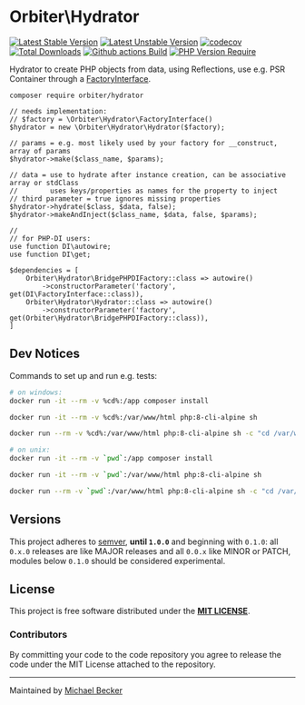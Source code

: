 # Orbiter\Hydrator

[![Latest Stable Version](https://poser.pugx.org/orbiter/hydrator/version.svg)](https://packagist.org/packages/orbiter/hydrator)
[![Latest Unstable Version](https://poser.pugx.org/orbiter/hydrator/v/unstable.svg)](https://packagist.org/packages/orbiter/hydrator)
[![codecov](https://codecov.io/gh/bemit/orbiter-hydrator/branch/master/graph/badge.svg?token=1bWW7plF1C)](https://codecov.io/gh/bemit/orbiter-hydrator)
[![Total Downloads](https://poser.pugx.org/orbiter/hydrator/downloads.svg)](https://packagist.org/packages/orbiter/hydrator)
[![Github actions Build](https://github.com/bemit/orbiter-hydrator/actions/workflows/blank.yml/badge.svg)](https://github.com/bemit/orbiter-hydrator/actions)
[![PHP Version Require](http://poser.pugx.org/orbiter/hydrator/require/php)](https://packagist.org/packages/orbiter/hydrator)

Hydrator to create PHP objects from data, using Reflections, use e.g. PSR Container through a [FactoryInterface](https://github.com/bemit/orbiter-hydrator/blob/master/src/FactoryInterface.php).

```shell
composer require orbiter/hydrator
```

```injectablephp
// needs implementation:
// $factory = \Orbiter\Hydrator\FactoryInterface()
$hydrator = new \Orbiter\Hydrator\Hydrator($factory);

// params = e.g. most likely used by your factory for __construct, array of params
$hydrator->make($class_name, $params);

// data = use to hydrate after instance creation, can be associative array or stdClass
//        uses keys/properties as names for the property to inject
// third parameter = true ignores missing properties
$hydrator->hydrate($class, $data, false);
$hydrator->makeAndInject($class_name, $data, false, $params);

//
// for PHP-DI users:
use function DI\autowire;
use function DI\get;

$dependencies = [
    Orbiter\Hydrator\BridgePHPDIFactory::class => autowire()
        ->constructorParameter('factory', get(DI\FactoryInterface::class)),
    Orbiter\Hydrator\Hydrator::class => autowire()
        ->constructorParameter('factory', get(Orbiter\Hydrator\BridgePHPDIFactory::class)),
]
```

## Dev Notices

Commands to set up and run e.g. tests:

```bash
# on windows:
docker run -it --rm -v %cd%:/app composer install

docker run -it --rm -v %cd%:/var/www/html php:8-cli-alpine sh

docker run --rm -v %cd%:/var/www/html php:8-cli-alpine sh -c "cd /var/www/html && ./vendor/bin/phpunit --testdox -c phpunit-ci.xml --bootstrap vendor/autoload.php"

# on unix:
docker run -it --rm -v `pwd`:/app composer install

docker run -it --rm -v `pwd`:/var/www/html php:8-cli-alpine sh

docker run --rm -v `pwd`:/var/www/html php:8-cli-alpine sh -c "cd /var/www/html && ./vendor/bin/phpunit --testdox -c phpunit-ci.xml --bootstrap vendor/autoload.php"
```

## Versions

This project adheres to [semver](https://semver.org/), **until `1.0.0`** and beginning with `0.1.0`: all `0.x.0` releases are like MAJOR releases and all `0.0.x` like MINOR or PATCH, modules below `0.1.0` should be considered experimental.

## License

This project is free software distributed under the [**MIT LICENSE**](LICENSE).

### Contributors

By committing your code to the code repository you agree to release the code under the MIT License attached to the repository.

***

Maintained by [Michael Becker](https://mlbr.xyz)
